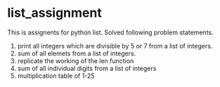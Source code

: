 # list_assignment
This is assignents for python list. Solved following problem statements. 

1. print all integers which are divisible by 5 or 7 from a list of integers.
2. sum of all elemets from a list of integers.
3. replicate the working of the len function
4. sum of all individual digits from a list of integers
5. multiplication table of 1-25
